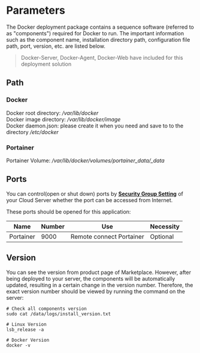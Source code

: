 # Parameters

The Docker deployment package contains a sequence software (referred to as "components") required for Docker to run. The important information such as the component name, installation directory path, configuration file path, port, version, etc. are listed below.

> Docker-Server, Docker-Agent, Docker-Web have included for this deployment solution

## Path

### Docker

Docker root directory: */var/lib/docker*  
Docker image directory: */var/lib/docker/image*   
Docker daemon.json: please create it when you need and save to to the directory */etc/docker*   

### Portainer

Portainer Volume: */var/lib/docker/volumes/portainer_data/_data*    

## Ports

You can control(open or shut down) ports by **[Security Group Setting](https://support.websoft9.com/docs/faq/tech-instance.html)** of your Cloud Server whether the port can be accessed from Internet.

These ports should be opened for this application:

| Name | Number | Use |  Necessity |
| --- | --- | --- | --- |
| Portainer | 9000 | Remote connect Portainer | Optional |

## Version

You can see the version from product page of Marketplace. However, after being deployed to your server, the components will be automatically updated, resulting in a certain change in the version number. Therefore, the exact version number should be viewed by running the command on the server:

```shell
# Check all components version
sudo cat /data/logs/install_version.txt

# Linux Version
lsb_release -a

# Docker Version
docker -v
```